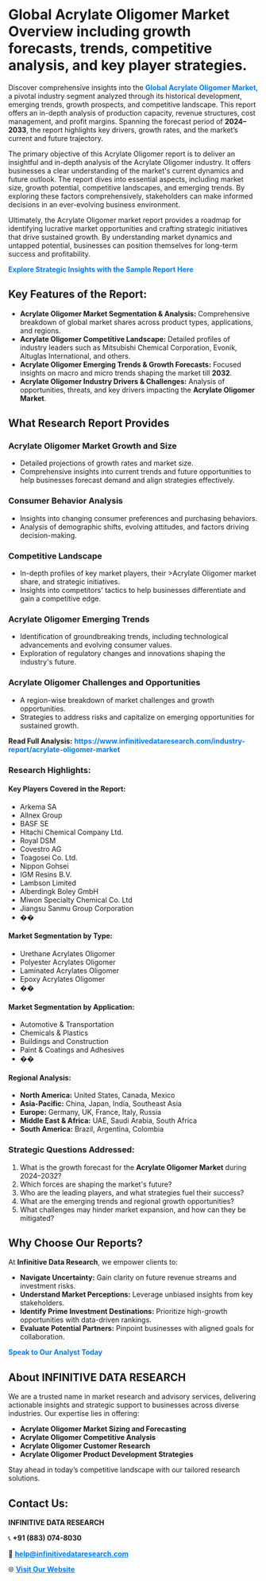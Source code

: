 <h1>Global Acrylate Oligomer Market Overview including growth forecasts, trends, competitive analysis, and key player strategies.</h1>
<p>
Discover comprehensive insights into the 
<a href="https://www.infinitivedataresearch.com/industry-report/acrylate-oligomer-market" rel="dofollow" style="color: #007BFF; text-decoration: none;"><strong>Global Acrylate Oligomer Market</strong></a>, a pivotal industry segment analyzed through its historical development, emerging trends, growth prospects, and competitive landscape. This report offers an in-depth analysis of production capacity, revenue structures, cost management, and profit margins. Spanning the forecast period of <strong>2024–2033</strong>, the report highlights key drivers, growth rates, and the market’s current and future trajectory.
</p>
<p>
The primary objective of this Acrylate Oligomer report is to deliver an insightful and in-depth analysis of the Acrylate Oligomer industry. It offers businesses a clear understanding of the market's current dynamics and future outlook. The report dives into essential aspects, including market size, growth potential, competitive landscapes, and emerging trends. By exploring these factors comprehensively, stakeholders can make informed decisions in an ever-evolving business environment.
</p>
<p>
Ultimately, the Acrylate Oligomer market report provides a roadmap for identifying lucrative market opportunities and crafting strategic initiatives that drive sustained growth. By understanding market dynamics and untapped potential, businesses can position themselves for long-term success and profitability.
</p>
<p>
<a href="https://www.infinitivedataresearch.com/request-sample/reportId=108969" style="color: #007BFF; text-decoration: none;"><strong>Explore Strategic Insights with the Sample Report Here</strong></a>
</p>

<h2>Key Features of the Report:</h2>
<ul>
<li><strong>Acrylate Oligomer Market Segmentation & Analysis:</strong> Comprehensive breakdown of global market shares across product types, applications, and regions.</li>
<li><strong>Acrylate Oligomer Competitive Landscape:</strong> Detailed profiles of industry leaders such as Mitsubishi Chemical Corporation, Evonik, Altuglas International, and others.</li>
<li><strong>Acrylate Oligomer Emerging Trends & Growth Forecasts:</strong> Focused insights on macro and micro trends shaping the market till <strong>2032</strong>.</li>
<li><strong>Acrylate Oligomer Industry Drivers & Challenges:</strong> Analysis of opportunities, threats, and key drivers impacting the <strong>Acrylate Oligomer Market</strong>.</li>
</ul>

<h2>What Research Report Provides</h2>
<h3>Acrylate Oligomer Market Growth and Size</h3>
<ul>
<li>Detailed projections of growth rates and market size.</li>
<li>Comprehensive insights into current trends and future opportunities to help businesses forecast demand and align strategies effectively.</li>
</ul>

<h3>Consumer Behavior Analysis</h3>
<ul>
<li>Insights into changing consumer preferences and purchasing behaviors.</li>
<li>Analysis of demographic shifts, evolving attitudes, and factors driving decision-making.</li>
</ul>

<h3>Competitive Landscape</h3>
<ul>
<li>In-depth profiles of key market players, their >Acrylate Oligomer market share, and strategic initiatives.</li>
<li>Insights into competitors' tactics to help businesses differentiate and gain a competitive edge.</li>
</ul>

<h3>Acrylate Oligomer Emerging Trends</h3>
<ul>
<li>Identification of groundbreaking trends, including technological advancements and evolving consumer values.</li>
<li>Exploration of regulatory changes and innovations shaping the industry's future.</li>
</ul>

<h3>Acrylate Oligomer Challenges and Opportunities</h3>
<ul>
<li>A region-wise breakdown of market challenges and growth opportunities.</li>
<li>Strategies to address risks and capitalize on emerging opportunities for sustained growth.</li>
</ul>
<p><strong>Read Full Analysis:</strong> <a href="https://www.infinitivedataresearch.com/industry-report/acrylate-oligomer-market" rel="dofollow" style="color: #007BFF; text-decoration: none;"><strong>https://www.infinitivedataresearch.com/industry-report/acrylate-oligomer-market</strong></a></p>
<h3>Research Highlights:</h3>
<h4>Key Players Covered in the Report:</h4>
<ul><li>Arkema SA</li><li>Allnex Group</li><li>BASF SE</li><li>Hitachi Chemical Company Ltd.</li><li>Royal DSM</li><li>Covestro AG</li><li>Toagosei Co. Ltd.</li><li>Nippon Gohsei</li><li>IGM Resins B.V.</li><li>Lambson Limited</li><li>Alberdingk Boley GmbH</li><li>Miwon Specialty Chemical Co. Ltd</li><li>Jiangsu Sanmu Group Corporation</li><li>��</li></ul>
<h4>Market Segmentation by Type:</h4>
<ul><li>Urethane Acrylates Oligomer</li><li>Polyester Acrylates Oligomer</li><li>Laminated Acrylates Oligomer</li><li>Epoxy Acrylates Oligomer</li><li>��</li></ul>
<h4>Market Segmentation by Application:</h4>
<ul><li>Automotive &amp; Transportation</li><li>Chemicals &amp; Plastics</li><li>Buildings and Construction</li><li>Paint &amp; Coatings and Adhesives</li><li>��</li></ul>

<h4>Regional Analysis:</h4>
<ul>
<li><strong>North America:</strong> United States, Canada, Mexico</li>
<li><strong>Asia-Pacific:</strong> China, Japan, India, Southeast Asia</li>
<li><strong>Europe:</strong> Germany, UK, France, Italy, Russia</li>
<li><strong>Middle East & Africa:</strong> UAE, Saudi Arabia, South Africa</li>
<li><strong>South America:</strong> Brazil, Argentina, Colombia</li>
</ul>

<h3>Strategic Questions Addressed:</h3>
<ol>
<li>What is the growth forecast for the <strong>Acrylate Oligomer Market</strong> during 2024–2032?</li>
<li>Which forces are shaping the market's future?</li>
<li>Who are the leading players, and what strategies fuel their success?</li>
<li>What are the emerging trends and regional growth opportunities?</li>
<li>What challenges may hinder market expansion, and how can they be mitigated?</li>
</ol>

<h2>Why Choose Our Reports?</h2>
<p>At <strong>Infinitive Data Research</strong>, we empower clients to:</p>
<ul>
<li><strong>Navigate Uncertainty:</strong> Gain clarity on future revenue streams and investment risks.</li>
<li><strong>Understand Market Perceptions:</strong> Leverage unbiased insights from key stakeholders.</li>
<li><strong>Identify Prime Investment Destinations:</strong> Prioritize high-growth opportunities with data-driven rankings.</li>
<li><strong>Evaluate Potential Partners:</strong> Pinpoint businesses with aligned goals for collaboration.</li>
</ul>
<p><a href="https://www.infinitivedataresearch.com/industry-report/acrylate-oligomer-market" rel="dofollow" style="color: #007BFF; text-decoration: none;"><strong>Speak to Our Analyst Today</strong></a></p>

<h2>About INFINITIVE DATA RESEARCH</h2>
<p>We are a trusted name in market research and advisory services, delivering actionable insights and strategic support to businesses across diverse industries. Our expertise lies in offering:</p>
<ul>
<li><strong>Acrylate Oligomer Market Sizing and Forecasting</strong></li>
<li><strong>Acrylate Oligomer Competitive Analysis</strong></li>
<li><strong>Acrylate Oligomer Customer Research</strong></li>
<li><strong>Acrylate Oligomer Product Development Strategies</strong></li>
</ul>
<p>Stay ahead in today’s competitive landscape with our tailored research solutions.</p>

<h2>Contact Us:</h2>
<p><strong>INFINITIVE DATA RESEARCH</strong></p>
<p>📞 <strong>+91 (883) 074-8030</strong></p>
<p>📧 <strong><a href="mailto:help@infinitivedataresearch.com" style="color: #007BFF;">help@infinitivedataresearch.com</a></strong></p>
<p>🌐 <strong><a href="https://www.infinitivedataresearch.com" rel="dofollow" style="color: #007BFF;">Visit Our Website</a></strong></p>